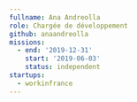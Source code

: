 ```yaml
---
fullname: Ana Andreolla
role: Chargée de développement
github: anaandreolla
missions:
  - end: '2019-12-31'
    start: '2019-06-03'
    status: independent
startups:
  - workinfrance
---
```


